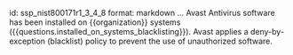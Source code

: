 id: ssp_nist800171r1_3_4_8
format: markdown
...
Avast Antivirus software has been installed on {{organization}} systems ({{questions.installed_on_systems_blacklisting}}). Avast applies a deny-by-exception (blacklist) policy to prevent the use of unauthorized software.

